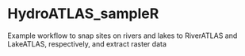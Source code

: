 # HydroATLAS_sampleR
Example workflow to snap sites on rivers and lakes to RiverATLAS and LakeATLAS, respectively, and extract raster data
